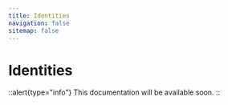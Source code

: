 ```yaml
---
title: Identities
navigation: false
sitemap: false
---
```


# Identities

::alert{type="info"}
This documentation will be available soon.
::